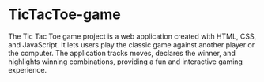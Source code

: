 # TicTacToe-game
The Tic Tac Toe game project is a web application created with HTML, CSS, and JavaScript. It lets users play the classic game against another player or the computer. The application tracks moves, declares the winner, and highlights winning combinations, providing a fun and interactive gaming experience.
